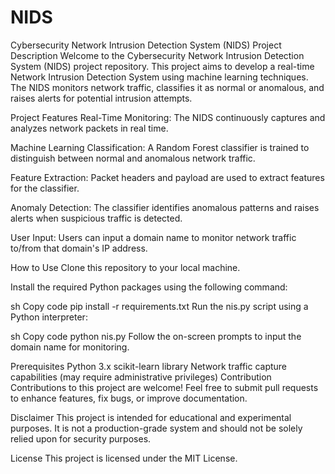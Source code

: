 # NIDS

Cybersecurity Network Intrusion Detection System (NIDS)
Project Description
Welcome to the Cybersecurity Network Intrusion Detection System (NIDS) project repository. This project aims to develop a real-time Network Intrusion Detection System using machine learning techniques. The NIDS monitors network traffic, classifies it as normal or anomalous, and raises alerts for potential intrusion attempts.

Project Features
Real-Time Monitoring: The NIDS continuously captures and analyzes network packets in real time.

Machine Learning Classification: A Random Forest classifier is trained to distinguish between normal and anomalous network traffic.

Feature Extraction: Packet headers and payload are used to extract features for the classifier.

Anomaly Detection: The classifier identifies anomalous patterns and raises alerts when suspicious traffic is detected.

User Input: Users can input a domain name to monitor network traffic to/from that domain's IP address.

How to Use
Clone this repository to your local machine.

Install the required Python packages using the following command:

sh
Copy code
pip install -r requirements.txt
Run the nis.py script using a Python interpreter:

sh
Copy code
python nis.py
Follow the on-screen prompts to input the domain name for monitoring.

Prerequisites
Python 3.x
scikit-learn library
Network traffic capture capabilities (may require administrative privileges)
Contribution
Contributions to this project are welcome! Feel free to submit pull requests to enhance features, fix bugs, or improve documentation.

Disclaimer
This project is intended for educational and experimental purposes. It is not a production-grade system and should not be solely relied upon for security purposes.

License
This project is licensed under the MIT License.

